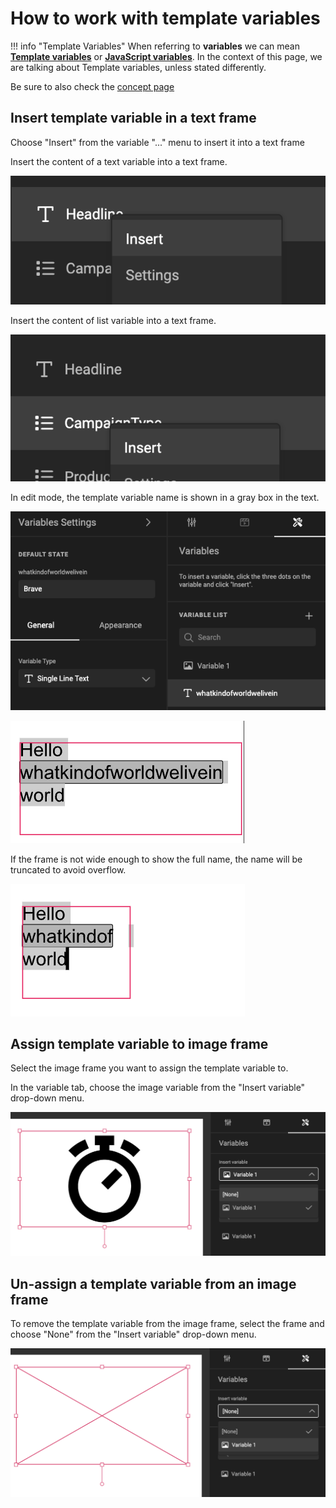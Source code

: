# How to work with template variables

!!! info "Template Variables"
	When referring to **variables** we can mean **[Template variables](../../../../GraFx-Studio/concepts/variables/#template-variables)** or **[JavaScript variables](../../../../GraFx-Studio/concepts/variables/#javascript-variables)**.
	In the context of this page, we are talking about Template variables, unless stated differently.


Be sure to also check the [concept page](../../../../GraFx-Studio/concepts/variables/)

## Insert template variable in a text frame

Choose "Insert" from the variable "..." menu to insert it into a text frame

Insert the content of a text variable into a text frame.

![screenshot-full](text_insert.png)

Insert the content of list variable into a text frame.

![screenshot-full](list_insert.png)

In edit mode, the template variable name is shown in a gray box in the text.

![screenshot-full](variables-1.png)

![screenshot-full](variables-2.png)

If the frame is not wide enough to show the full name, the name will be truncated to avoid overflow.

![screenshot-full](variables-3.png)


## Assign template variable to image frame

Select the image frame you want to assign the template variable to.

In the variable tab, choose the image variable from the "Insert variable" drop-down menu.

![screenshot-full](assign.png)

## Un-assign a template variable from an image frame

To remove the template variable from the image frame, select the frame and choose "None" from the "Insert variable" drop-down menu.

![screenshot-full](unassign.png)